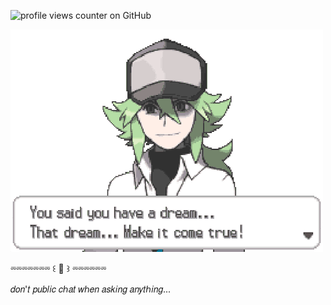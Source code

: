 ![profile views counter on GitHub](https://komarev.com/ghpvc/?username=vague2ly&color=7110071)

![image alt](https://github.com/vague2ly/vague2ly/blob/f220934639b12bfbaf8f9ac213e2c6d791324d12/D6359C6D-D37F-4ADD-BE20-1ED5C8135677.gif)

⏔⏔⏔⏔⏔⏔⏔ ꒰ 🪽 ꒱ ⏔⏔⏔⏔⏔⏔

𝑑𝑜𝑛'𝑡 𝑝𝑢𝑏𝑙𝑖𝑐 𝑐ℎ𝑎𝑡 𝑤ℎ𝑒𝑛 𝑎𝑠𝑘𝑖𝑛𝑔 𝑎𝑛𝑦𝑡ℎ𝑖𝑛𝑔...

